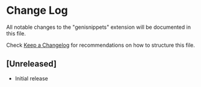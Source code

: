 # Change Log

All notable changes to the "genisnippets" extension will be documented in this file.

Check [Keep a Changelog](http://keepachangelog.com/) for recommendations on how to structure this file.

## [Unreleased]

- Initial release